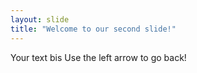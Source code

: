 ```yaml
---
layout: slide
title: "Welcome to our second slide!"
---
```

Your text bis
Use the left arrow to go back!
